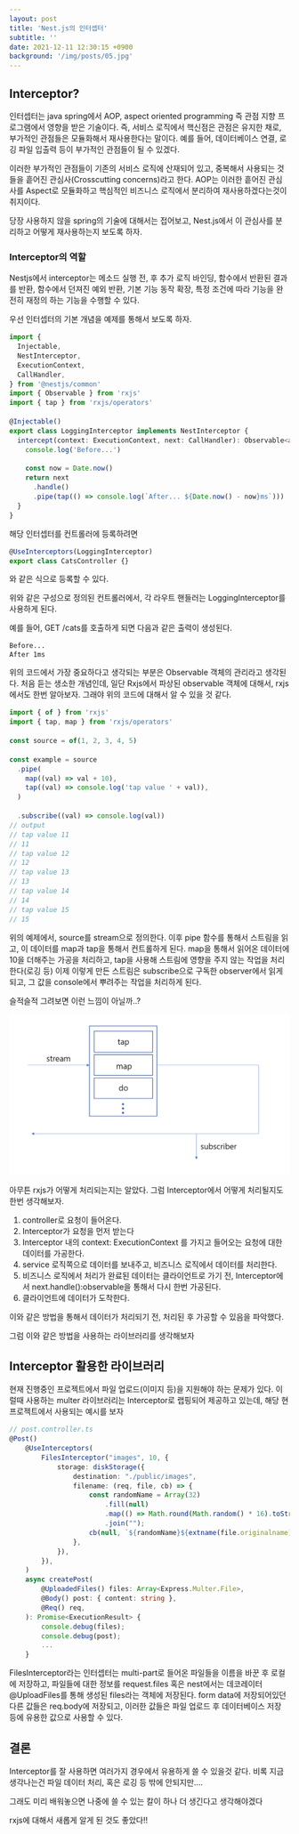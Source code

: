 ```yaml
---
layout: post
title: 'Nest.js의 인터셉터'
subtitle: ''
date: 2021-12-11 12:30:15 +0900
background: '/img/posts/05.jpg'
---
```


## Interceptor?

인터셉터는 java spring에서 AOP, aspect oriented programming 즉 관점 지향 프로그램에서 영향을 받은 기술이다.
즉, 서비스 로직에서 핵신점은 관점은 유지한 채로, 부가적인 관점들은 모듈화해서 재사용한다는 말이다.
예를 들어, 데이터베이스 연결, 로깅 파일 입출력 등이 부가적인 관점들이 될 수 있겠다.

이러한 부가적인 관점들이 기존의 서비스 로직에 산재되어 있고, 중복해서 사용되는 것들을 흩어진 관심사(Crosscutting concerns)라고 한다.
AOP는 이러한 흩어진 관심사를 Aspect로 모듈화하고 핵심적인 비즈니스 로직에서 분리하여 재사용하겠다는것이 취지이다.

당장 사용하지 않을 spring의 기술에 대해서는 접어보고, Nest.js에서 이 관심사를 분리하고 어떻게 재사용하는지 보도록 하자.

### Interceptor의 역할

Nestjs에서 interceptor는 메소드 실행 전, 후 추가 로직 바인딩, 함수에서 반환된 결과를 반환, 함수에서 던져진 예외 반환, 기본 기능 동작 확장, 특정 조건에 따라 기능을 완전히 재정의 하는 기능을 수행할 수 있다.

우선 인터셉터의 기본 개념을 예제를 통해서 보도록 하자.

```typescript
import {
  Injectable,
  NestInterceptor,
  ExecutionContext,
  CallHandler,
} from '@nestjs/common'
import { Observable } from 'rxjs'
import { tap } from 'rxjs/operators'

@Injectable()
export class LoggingInterceptor implements NestInterceptor {
  intercept(context: ExecutionContext, next: CallHandler): Observable<any> {
    console.log('Before...')

    const now = Date.now()
    return next
      .handle()
      .pipe(tap(() => console.log(`After... ${Date.now() - now}ms`)))
  }
}
```

해당 인터셉터를 컨트롤러에 등록하려면

```typescript
@UseInterceptors(LoggingInterceptor)
export class CatsController {}
```

와 같은 식으로 등록할 수 있다.

위와 같은 구성으로 정의된 컨트롤러에서, 각 라우트 핸들러는 LoggingInterceptor를 사용하게 된다.

예를 들어, GET /cats를 호출하게 되면 다음과 같은 출력이 생성된다.

```
Before...
After 1ms
```

위의 코드에서 가장 중요하다고 생각되는 부분은 Observable 객체의 관리라고 생각된다.
처음 듣는 생소한 개념인데, 일단 Rxjs에서 파상된 observable 객체에 대해서, rxjs에서도 한번 알아보자.
그래야 위의 코드에 대해서 알 수 있을 것 같다.

```typescript
import { of } from 'rxjs'
import { tap, map } from 'rxjs/operators'

const source = of(1, 2, 3, 4, 5)

const example = source
  .pipe(
    map((val) => val + 10),
    tap((val) => console.log('tap value ' + val)),
  )

  .subscribe((val) => console.log(val))
// output
// tap value 11
// 11
// tap value 12
// 12
// tap value 13
// 13
// tap value 14
// 14
// tap value 15
// 15
```

위의 예제에서, source를 stream으로 정의한다.
이후 pipe 함수를 통해서 스트림을 읽고, 이 데이터를 map과 tap을 통해서 컨트롤하게 된다.
map을 통해서 읽어온 데이터에 10을 더해주는 가공을 처리하고, tap을 사용해 스트림에 영향을 주지 않는 작업을 처리한다(로깅 등)
이제 이렇게 만든 스트림은 subscribe으로 구독한 observer에서 읽게 되고, 그 값을 console에서 뿌려주는 작업을 처리하게 된다.

슬적슬적 그려보면 이런 느낌이 아닐까..?

![rxjs](/img/posts/21_12_11/rxjs.png)

아무튼 rxjs가 어떻게 처리되는지는 알았다. 그럼 Interceptor에서 어떻게 처리될지도 한번 생각해보자.

1. controller로 요청이 들어온다.
2. Interceptor가 요청을 먼저 받는다
3. Interceptor 내의 context: ExecutionContext 를 가지고 들어오는 요청에 대한 데이터를 가공한다.
4. service 로직쪽으로 데이터를 보내주고, 비즈니스 로직에서 데이터를 처리한다.
5. 비즈니스 로직에서 처리가 완료된 데이터는 클라이언트로 가기 전, Interceptor에서 next.handle():observable을 통해서 다시 한번 가공된다.
6. 클라이언트에 데이터가 도착한다.

이와 같은 방법을 통해서 데이터가 처리되기 전, 처리된 후 가공할 수 있음을 파악했다.

그럼 이와 같은 방법을 사용하는 라이브러리를 생각해보자

## Interceptor 활용한 라이브러리

현재 진행중인 프로젝트에서 파일 업로드(이미지 등)을 지원해야 하는 문제가 있다.
이럴때 사용하는 multer 라이브러리는 Interceptor로 랩핑되어 제공하고 있는데, 해당 현 프로젝트에서 사용되는 예시를 보자

```typescript
// post.controller.ts
@Post()
	@UseInterceptors(
		FilesInterceptor("images", 10, {
			storage: diskStorage({
				destination: "./public/images",
				filename: (req, file, cb) => {
					const randomName = Array(32)
						.fill(null)
						.map(() => Math.round(Math.random() * 16).toString(16))
						.join("");
					cb(null, `${randomName}${extname(file.originalname)}`);
				},
			}),
		}),
	)
	async createPost(
		@UploadedFiles() files: Array<Express.Multer.File>,
		@Body() post: { content: string },
		@Req() req,
	): Promise<ExecutionResult> {
		console.debug(files);
		console.debug(post);
        ...
    }


```

FilesInterceptor라는 인터셉터는 multi-part로 들어온 파일들을 이름을 바꾼 후 로컬에 저장하고, 파일들에 대한 정보를 request.files 혹은 nest에서는 데코레이터 @UploadFiles를 통해 생성된 files라는 객체에 저장된다.
form data에 저장되어있던 다른 값들은 req.body에 저장되고, 이러한 값들은 파일 업로드 후 데이터베이스 저장 등에 유용한 값으로 사용할 수 있다.

## 결론

Interceptor를 잘 사용하면 여러가지 경우에서 유용하게 쓸 수 있을것 같다.
비록 지금 생각나는건 파일 데이터 처리, 혹은 로깅 등 밖에 안되지만....

그래도 미리 배워놓으면 나중에 쓸 수 있는 칼이 하나 더 생긴다고 생각해야겠다

rxjs에 대해서 새롭게 알게 된 것도 좋았다!!
